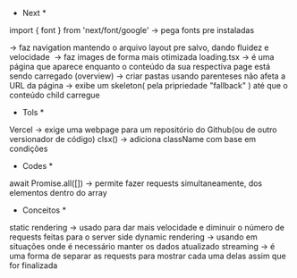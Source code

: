 * Next *


import { font } from 'next/font/google' -> pega fonts pre instaladas 
<Link/> -> faz navigation mantendo o arquivo layout pre salvo, dando fluidez e velocidade
<Image/> -> faz images de forma mais otimizada 
loading.tsx -> é uma página que aparece enquanto o conteúdo da sua respectiva page está sendo carregado 
(overview) -> criar pastas usando parenteses não afeta a URL da página 
<Suspense> -> exibe um skeleton( pela pripriedade "fallback" ) até que o conteúdo child carregue

* Tols *

Vercel -> exige uma webpage para um repositório do Github(ou de outro versionador de código)
clsx() -> adiciona className com base em condições


* Codes *

await Promise.all([]) -> permite fazer requests simultaneamente, dos elementos dentro do array

* Conceitos *

static rendering -> usado para dar mais velocidade e diminuir o número de requests feitas para o server side 
dynamic rendering -> usando em situações onde é necessário manter os dados atualizado
streaming -> é uma forma de separar as requests para mostrar cada uma delas assim que for finalizada